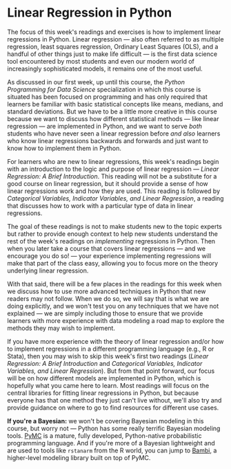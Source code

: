 # Linear Regression in Python

The focus of this week's readings and exercises is how to implement linear regressions in Python. Linear regression — also often referred to as multiple regression, least squares regression, Ordinary Least Squares (OLS), and a handful of other things just to make life difficult — is the first data science tool encountered by most students and even our modern world of increasingly sophisticated models, it remains one of the most useful.

As discussed in our first week, up until this course, the *Python Programming for Data Science* specialization in which this course is situated has been focused on programming and has only required that learners be familiar with basic statistical concepts like means, medians, and standard deviations. But we have to be a little more creative in this course because we want to discuss how different statistical methods — like linear regression — are implemented in Python, and we want to serve *both* students who have never seen a linear regression before *and also* learners who know linear regressions backwards and forwards and just want to know how to implement them in Python.

For learners who are new to linear regressions, this week's readings begin with an introduction to the logic and purpose of linear regression — *Linear Regression: A Brief Introduction*. This reading will not be a substitute for a good course on linear regression, but it should provide a sense of how linear regressions work and how they are used. This reading is followed by *Categorical Variables, Indicator Variables, and Linear Regression*, a reading that discusses how to work with a particular type of data in linear regressions.

The goal of these readings is not to make students new to the topic experts but rather to provide enough context to help new students understand the rest of the week's readings on *implementing* regressions in Python. Then when you later take a course that covers linear regressions — and we encourage you do so! — your experience implementing regressions will make that part of the class easy, allowing you to focus more on the theory underlying linear regression.

With that said, there will be a few places in the readings for this week when we discuss how to use more advanced techniques in Python that new readers may not follow. When we do so, we will say that is what we are doing explicitly, and we won't test you on any techniques that we have not explained — we are simply including those to ensure that we provide learners with more experience with data modeling a road map to explore the methods they may wish to implement.

If you have more experience with the theory of linear regression and/or how to implement regressions in a different programming language (e.g., R or Stata), then you may wish to skip this week's first two readings (*Linear Regression: A Brief Introduction* and *Categorical Variables, Indicator Variables, and Linear Regression*). But from that point forward, our focus will be on how different models are implemented in Python, which is hopefully what you came here to learn. Most readings will focus on the central libraries for fitting linear regressions in Python, but because everyone has that one method they just can't live without, we'll also try and provide guidance on where to go to find resources for different use cases.

**If you're a Bayesian:** we won't be covering Bayesian modeling in this course, but worry not — Python has some really terrific Bayesian modeling tools. [PyMC](https://www.pymc.io/welcome.html) is a mature, fully developed, Python-native probabilistic programming language. And if you're more of a Bayesian lightweight and are used to tools like `rstanarm` from the R world, you can jump to [Bambi](https://bambinos.github.io/bambi/), a higher-level modeling library built on top of PyMC.
